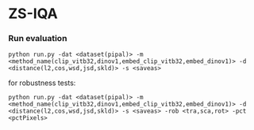 # ZS-IQA

### Run evaluation

```
python run.py -dat <dataset(pipal)> -m <method_name(clip_vitb32,dinov1,embed_clip_vitb32,embed_dinov1)> -d <distance(l2,cos,wsd,jsd,skld)> -s <saveas>
```

for robustness tests:

```
python run.py -dat <dataset(pipal)> -m <method_name(clip_vitb32,dinov1,embed_clip_vitb32,embed_dinov1)> -d <distance(l2,cos,wsd,jsd,skld)> -s <saveas> -rob <tra,sca,rot> -pct <pctPixels>
```

